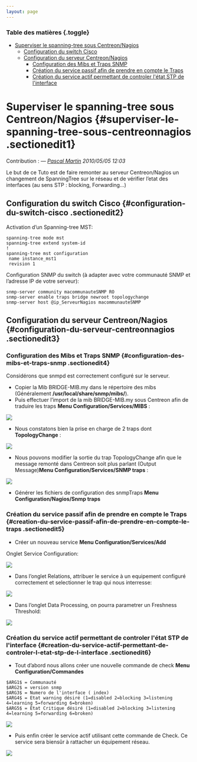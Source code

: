 ```yaml
---
layout: page
---
```


### Table des matières {.toggle}

-   [Superviser le spanning-tree sous
    Centreon/Nagios](superviser-spanning-tree.html#superviser-le-spanning-tree-sous-centreonnagios)
    -   [Configuration du switch
        Cisco](superviser-spanning-tree.html#configuration-du-switch-cisco)
    -   [Configuration du serveur
        Centreon/Nagios](superviser-spanning-tree.html#configuration-du-serveur-centreonnagios)
        -   [Configuration des Mibs et Traps
            SNMP](superviser-spanning-tree.html#configuration-des-mibs-et-traps-snmp)
        -   [Création du service passif afin de prendre en compte le
            Traps](superviser-spanning-tree.html#creation-du-service-passif-afin-de-prendre-en-compte-le-traps)
        -   [Création du service actif permettant de controler l'état
            STP de
            l'interface](superviser-spanning-tree.html#creation-du-service-actif-permettant-de-controler-l-etat-stp-de-l-interface)

Superviser le spanning-tree sous Centreon/Nagios {#superviser-le-spanning-tree-sous-centreonnagios .sectionedit1}
================================================

Contribution : — *[Pascal
Martin](../../../cdn-cgi/l/email-protection.html#6640451e50025d40451e50575d40451e505f5d40451e50055d40451e52565d40451e51565d40451e50025d40451e50575d40451e51545d40451e51525d40451e505fX;n.net "mail@pmartin.net")
2010/05/05 12:03*

Le but de ce Tuto est de faire remonter au serveur Centreon/Nagios un
changement de SpanningTree sur le réseau et de vérifier l’etat des
interfaces (au sens STP : blocking, Forwarding…)

Configuration du switch Cisco {#configuration-du-switch-cisco .sectionedit2}
-----------------------------

Activation d’un Spanning-tree MST:

~~~~ {.code}
spanning-tree mode mst
spanning-tree extend system-id
!
spanning-tree mst configuration
 name instance_mst1
 revision 1
~~~~

Configuration SNMP du switch (à adapter avec votre communauté SNMP et
l’adresse IP de votre serveur):

~~~~ {.code}
snmp-server community macommunauteSNMP RO
snmp-server enable traps bridge newroot topologychange
snmp-server host @ip_ServeurNagios macommunauteSNMP
~~~~

Configuration du serveur Centreon/Nagios {#configuration-du-serveur-centreonnagios .sectionedit3}
----------------------------------------

### Configuration des Mibs et Traps SNMP {#configuration-des-mibs-et-traps-snmp .sectionedit4}

Considérons que snmpd est correctement configuré sur le serveur.

-   Copier la Mib BRIDGE-MIB.my dans le répertoire des mibs
    (Généralement **/usr/local/share/snmp/mibs/**).
-   Puis effectuer l’import de la mib BRIDGE-MIB.my sous Centreon afin
    de traduire les traps **Menu Configuration/Services/MIBS** :

[![](../../../assets/media/powered/centreon/tuto_stp_centreon-screenshot009.png)](../../../_detail/powered/centreon/tuto_stp_centreon-screenshot009.png@id=centreon%253Asuperviser-spanning-tree.html "powered:centreon:tuto_stp_centreon-screenshot009.png")

-   Nous constatons bien la prise en charge de 2 traps dont
    **TopologyChange** :

[![](../../../assets/media/powered/centreon/tuto_stp_centreon-screenshot010.png)](../../../_detail/powered/centreon/tuto_stp_centreon-screenshot010.png@id=centreon%253Asuperviser-spanning-tree.html "powered:centreon:tuto_stp_centreon-screenshot010.png")

-   Nous pouvons modifier la sortie du trap TopologyChange afin que le
    message remonté dans Centreon soit plus parlant (Output
    Message)**Menu Configuration/Services/SNMP traps** :

[![](../../../assets/media/powered/centreon/tuto_stp_centreon-screenshot011.png)](../../../_detail/powered/centreon/tuto_stp_centreon-screenshot011.png@id=centreon%253Asuperviser-spanning-tree.html "powered:centreon:tuto_stp_centreon-screenshot011.png")

-   Générer les fichiers de configuration des snmpTraps **Menu
    Configuration/Nagios/Snmp traps**

### Création du service passif afin de prendre en compte le Traps {#creation-du-service-passif-afin-de-prendre-en-compte-le-traps .sectionedit5}

-   Créer un nouveau service **Menu Configuration/Services/Add**

Onglet Service Configuration:

[![](../../../assets/media/powered/centreon/tuto-stp-screenshot012.png)](../../../_detail/powered/centreon/tuto-stp-screenshot012.png@id=centreon%253Asuperviser-spanning-tree.html "powered:centreon:tuto-stp-screenshot012.png")

-   Dans l’onglet Relations, attribuer le service à un equipement
    configuré correctement et selectionner le trap qui nous interresse:

[![](../../../assets/media/powered/centreon/tutostpcentreon-001.png)](../../../_detail/powered/centreon/tutostpcentreon-001.png@id=centreon%253Asuperviser-spanning-tree.html "powered:centreon:tutostpcentreon-001.png")

-   Dans l’onglet Data Processing, on pourra parametrer un Freshness
    Threshold:

[![](../../../assets/media/powered/centreon/tutostpcentreon-002.png)](../../../_detail/powered/centreon/tutostpcentreon-002.png@id=centreon%253Asuperviser-spanning-tree.html "powered:centreon:tutostpcentreon-002.png")

### Création du service actif permettant de controler l'état STP de l'interface {#creation-du-service-actif-permettant-de-controler-l-etat-stp-de-l-interface .sectionedit6}

-   Tout d’abord nous allons créer une nouvelle commande de check **Menu
    Configuration/Commandes**

~~~~ {.code}
$ARG1$ = Communauté
$ARG2$ = version snmp
$ARG3$ = Numero de l'interface ( index)
$ARG4$ = Etat warning désiré (1=disabled 2=blocking 3=listening 4=learning 5=forwarding 6=broken) 
$ARG5$ = Etat Critique désiré (1=disabled 2=blocking 3=listening 4=learning 5=forwarding 6=broken)
~~~~

[![](../../../assets/media/powered/centreon/tutostpcentreon-003.png)](../../../_detail/powered/centreon/tutostpcentreon-003.png@id=centreon%253Asuperviser-spanning-tree.html "powered:centreon:tutostpcentreon-003.png")

-   Puis enfin créer le service actif utilisant cette commande de Check.
    Ce service sera biensûr à rattacher un équipement réseau.

[![](../../../assets/media/powered/centreon/tutostpcentreon-004.png)](../../../_detail/powered/centreon/tutostpcentreon-004.png@id=centreon%253Asuperviser-spanning-tree.html "powered:centreon:tutostpcentreon-004.png")
